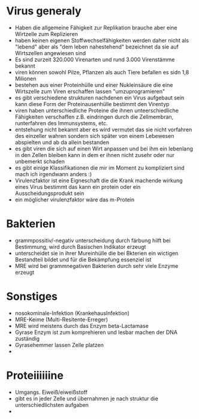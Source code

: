 # Virus generaly
- Haben die allgemeine Fähigkeit zur Replikation brauche aber eine Wirtzelle zum Replizieren
- haben keinen eigenen Stoffwechselfähigkeiten werden daher nicht als "lebend" aber als "dem leben nahestehend" bezeichnet da sie auf Wirtszellen angewiesen sind  
- Es sind zurzeit 320.000 Virenarten und rund 3.000 Virenstämme bekannt 
- viren können sowohl Pilze, Pflanzen als auch Tiere befallen es sidn 1,8 Milionen 
- bestehen aus einer Proteinhülle und einer Nukleinsäure die eine Wirtszelle zum Viren erschaffen lassen "umzuprogramieren"
- es gibt verschiedene strukturen nachdenen ein Virus aufgebaut sein kann diese Form der Proteinausenhülle bestimmt den Virentyp 
- viren haben unterschiedliche Proteine die ihnen unteerschiedliche Fähigkeiten verschaffen z.B. eindringen durch die Zellmembran, runterfahren des Immunsystems, etc.
- entstehung nicht bekannt aber es wird vermutet das sie nicht vorfahren des einzeller wahren sondern sich später von einem Lebewesen abspielten und ab da allein bestanden
- es gibt viren die sich auf einen Wirt anpassen und bei ihm ein lebenlang in den Zellen bleiben kann in dem er ihnen nicht zusehr oder nur unbemerkt schaden
- es gibt einige Klassifikationen die mir im Moment zu kompliziert sind mach ich irgendwann anders :)
- Virulenzfaktor ist eine Eigneschaft die die Krank machende wirkung eines Virus bestimmt das kann ein protein oder ein Ausscheidungsprodukt sein
- ein möglicher virulenzfaktor wäre das m-Protein  

# Bakterien
- grammpossitiv/-negativ unterscheidung durch färbung hilft bei Bestimmung, wird durch Basischen Indikator erzeugt  
- unterscheidet sie in ihrer Mureinhülle die bei Bkterien ein wictigen Bestandteil bildet und für die Bekämpfung essenziel ist
- MRE wird bei grammnegativen Bakterien durch sehr viele Enzyme erzeugt 

# Sonstiges
- nosokominale-Infektion (KrankehausInfektion)
- MRE-Keime (Multi-Resitente-Erreger) 
- MRE wird meistens durch das Enzym beta-Lactamase
- Gyrase Enzym ist zum komprehieren und lesbar machen der DNA zuständig
- Gyrasehemmer lassen Zelle platzen
- 
# Proteiiiiiine
- Umgangs. Eiweiß/eiweißstoff
- gibt es in jeder Zelle und übernahmen je nach struktur die unterschiedlichsten aufgaben
- 
